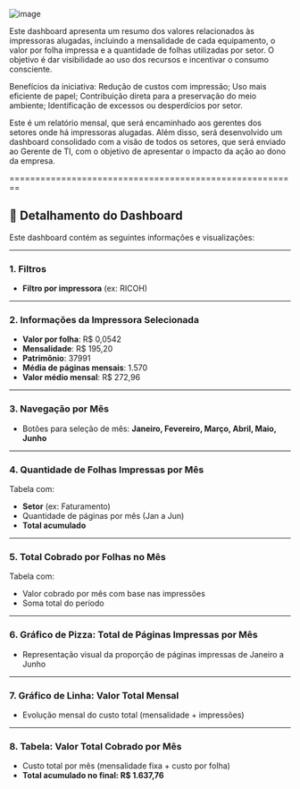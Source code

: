 ![image](https://github.com/user-attachments/assets/2c0adf31-f39d-4fb0-a877-46a4e0be1f1c)


Este dashboard apresenta um resumo dos valores relacionados às impressoras alugadas, incluindo a mensalidade de cada equipamento, o valor por folha impressa e a quantidade de folhas utilizadas por setor.
O objetivo é dar visibilidade ao uso dos recursos e incentivar o consumo consciente.

Benefícios da iniciativa:
Redução de custos com impressão;
Uso mais eficiente de papel;
Contribuição direta para a preservação do meio ambiente;
Identificação de excessos ou desperdícios por setor.

Este é um relatório mensal, que será encaminhado aos gerentes dos setores onde há impressoras alugadas.
Além disso, será desenvolvido um dashboard consolidado com a visão de todos os setores, que será enviado ao Gerente de TI, com o objetivo de apresentar o impacto da ação ao dono da empresa.

========================================================

## 🔎 Detalhamento do Dashboard

Este dashboard contém as seguintes informações e visualizações:

---

### 1. Filtros
- **Filtro por impressora** (ex: RICOH)

---

### 2. Informações da Impressora Selecionada
- **Valor por folha**: R$ 0,0542  
- **Mensalidade**: R$ 195,20  
- **Patrimônio**: 37991  
- **Média de páginas mensais**: 1.570  
- **Valor médio mensal**: R$ 272,96

---

### 3. Navegação por Mês
- Botões para seleção de mês: **Janeiro, Fevereiro, Março, Abril, Maio, Junho**

---

### 4. Quantidade de Folhas Impressas por Mês
Tabela com:
- **Setor** (ex: Faturamento)
- Quantidade de páginas por mês (Jan a Jun)
- **Total acumulado**

---

### 5. Total Cobrado por Folhas no Mês
Tabela com:
- Valor cobrado por mês com base nas impressões
- Soma total do período

---

### 6. Gráfico de Pizza: Total de Páginas Impressas por Mês
- Representação visual da proporção de páginas impressas de Janeiro a Junho

---

### 7. Gráfico de Linha: Valor Total Mensal
- Evolução mensal do custo total (mensalidade + impressões)

---

### 8. Tabela: Valor Total Cobrado por Mês
- Custo total por mês (mensalidade fixa + custo por folha)
- **Total acumulado no final: R$ 1.637,76**

